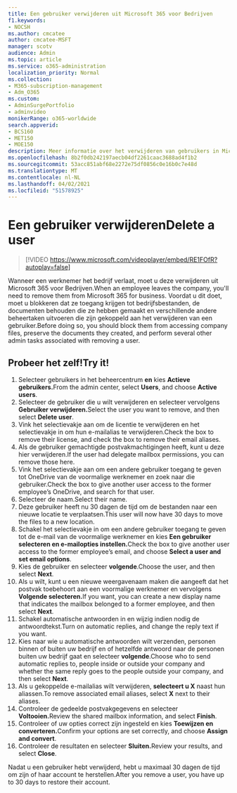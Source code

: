 ```yaml
---
title: Een gebruiker verwijderen uit Microsoft 365 voor Bedrijven
f1.keywords:
- NOCSH
ms.author: cmcatee
author: cmcatee-MSFT
manager: scotv
audience: Admin
ms.topic: article
ms.service: o365-administration
localization_priority: Normal
ms.collection:
- M365-subscription-management
- Adm_O365
ms.custom:
- AdminSurgePortfolio
- adminvideo
monikerRange: o365-worldwide
search.appverid:
- BCS160
- MET150
- MOE150
description: Meer informatie over het verwijderen van gebruikers in Microsoft 365 voor Bedrijven.
ms.openlocfilehash: 8b2f0db242197aecb04df2261caac3688ad4f1b2
ms.sourcegitcommit: 53acc851abf68e2272e75df0856c0e16b0c7e48d
ms.translationtype: MT
ms.contentlocale: nl-NL
ms.lasthandoff: 04/02/2021
ms.locfileid: "51578925"
---
```

# <a name="delete-a-user"></a><span data-ttu-id="81db2-103">Een gebruiker verwijderen</span><span class="sxs-lookup"><span data-stu-id="81db2-103">Delete a user</span></span>

> [!VIDEO https://www.microsoft.com/videoplayer/embed/RE1FOfR?autoplay=false]

<span data-ttu-id="81db2-104">Wanneer een werknemer het bedrijf verlaat, moet u deze verwijderen uit Microsoft 365 voor Bedrijven.</span><span class="sxs-lookup"><span data-stu-id="81db2-104">When an employee leaves the company, you'll need to remove them from Microsoft 365 for business.</span></span> <span data-ttu-id="81db2-105">Voordat u dit doet, moet u blokkeren dat ze toegang krijgen tot bedrijfsbestanden, de documenten behouden die ze hebben gemaakt en verschillende andere beheertaken uitvoeren die zijn gekoppeld aan het verwijderen van een gebruiker.</span><span class="sxs-lookup"><span data-stu-id="81db2-105">Before doing so, you should block them from accessing company files, preserve the documents they created, and perform several other admin tasks associated with removing a user.</span></span>

## <a name="try-it"></a><span data-ttu-id="81db2-106">Probeer het zelf!</span><span class="sxs-lookup"><span data-stu-id="81db2-106">Try it!</span></span>

1. <span data-ttu-id="81db2-107">Selecteer gebruikers in het beheercentrum **en** kies **Actieve gebruikers.**</span><span class="sxs-lookup"><span data-stu-id="81db2-107">From the admin center, select **Users**, and choose **Active users**.</span></span>
1. <span data-ttu-id="81db2-108">Selecteer de gebruiker die u wilt verwijderen en selecteer vervolgens **Gebruiker verwijderen.**</span><span class="sxs-lookup"><span data-stu-id="81db2-108">Select the user you want to remove, and then select **Delete user**.</span></span>
1. <span data-ttu-id="81db2-109">Vink het selectievakje aan om de licentie te verwijderen en het selectievakje in om hun e-mailalias te verwijderen.</span><span class="sxs-lookup"><span data-stu-id="81db2-109">Check the box to remove their license, and check the box to remove their email aliases.</span></span>
1. <span data-ttu-id="81db2-110">Als de gebruiker gemachtigde postvakmachtigingen heeft, kunt u deze hier verwijderen.</span><span class="sxs-lookup"><span data-stu-id="81db2-110">If the user had delegate mailbox permissions, you can remove those here.</span></span>
1. <span data-ttu-id="81db2-111">Vink het selectievakje aan om een andere gebruiker toegang te geven tot OneDrive van de voormalige werknemer en zoek naar die gebruiker.</span><span class="sxs-lookup"><span data-stu-id="81db2-111">Check the box to give another user access to the former employee’s OneDrive, and search for that user.</span></span>
1. <span data-ttu-id="81db2-112">Selecteer de naam.</span><span class="sxs-lookup"><span data-stu-id="81db2-112">Select their name.</span></span>
1. <span data-ttu-id="81db2-113">Deze gebruiker heeft nu 30 dagen de tijd om de bestanden naar een nieuwe locatie te verplaatsen.</span><span class="sxs-lookup"><span data-stu-id="81db2-113">This user will now have 30 days to move the files to a new location.</span></span>
1. <span data-ttu-id="81db2-114">Schakel het selectievakje in om een andere gebruiker toegang te geven tot de e-mail van de voormalige werknemer en kies **Een gebruiker selecteren en e-mailopties instellen.**</span><span class="sxs-lookup"><span data-stu-id="81db2-114">Check the box to give another user access to the former employee’s email, and choose **Select a user and set email options**.</span></span>
1. <span data-ttu-id="81db2-115">Kies de gebruiker en selecteer **volgende**.</span><span class="sxs-lookup"><span data-stu-id="81db2-115">Choose the user, and then select **Next**.</span></span>
1. <span data-ttu-id="81db2-116">Als u wilt, kunt u een nieuwe weergavenaam maken die aangeeft dat het postvak toebehoort aan een voormalige werknemer en vervolgens **Volgende selecteren.**</span><span class="sxs-lookup"><span data-stu-id="81db2-116">If you want, you can create a new display name that indicates the mailbox belonged to a former employee, and then select **Next**.</span></span>
1. <span data-ttu-id="81db2-117">Schakel automatische antwoorden in en wijzig indien nodig de antwoordtekst.</span><span class="sxs-lookup"><span data-stu-id="81db2-117">Turn on automatic replies, and change the reply text if you want.</span></span>
1. <span data-ttu-id="81db2-118">Kies naar wie u automatische antwoorden wilt verzenden, personen binnen of buiten uw bedrijf en of hetzelfde antwoord naar de personen buiten uw bedrijf gaat en selecteer **volgende**.</span><span class="sxs-lookup"><span data-stu-id="81db2-118">Choose who to send automatic replies to, people inside or outside your company and whether the same reply goes to the people outside your company, and then select **Next**.</span></span>
1. <span data-ttu-id="81db2-119">Als u gekoppelde e-mailalias wilt verwijderen, **selecteert u X** naast hun aliassen.</span><span class="sxs-lookup"><span data-stu-id="81db2-119">To remove associated email aliases, select **X** next to their aliases.</span></span>
1. <span data-ttu-id="81db2-120">Controleer de gedeelde postvakgegevens en selecteer **Voltooien.**</span><span class="sxs-lookup"><span data-stu-id="81db2-120">Review the shared mailbox information, and select **Finish**.</span></span>
1. <span data-ttu-id="81db2-121">Controleer of uw opties correct zijn ingesteld en kies **Toewijzen en converteren.**</span><span class="sxs-lookup"><span data-stu-id="81db2-121">Confirm your options are set correctly, and choose **Assign and convert**.</span></span>
1. <span data-ttu-id="81db2-122">Controleer de resultaten en selecteer **Sluiten.**</span><span class="sxs-lookup"><span data-stu-id="81db2-122">Review your results, and select **Close**.</span></span>

<span data-ttu-id="81db2-123">Nadat u een gebruiker hebt verwijderd, hebt u maximaal 30 dagen de tijd om zijn of haar account te herstellen.</span><span class="sxs-lookup"><span data-stu-id="81db2-123">After you remove a user, you have up to 30 days to restore their account.</span></span>

